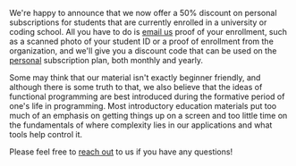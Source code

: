 We're happy to announce that we now offer a 50% discount on personal subscriptions for students that
are currently enrolled in a university or coding school. All you have to do is
[email us](mailto:support@pointfree.co?subject=Student%20Discount) proof of your enrollment, such as
a scanned photo of your student ID or a proof of enrollment from the organization, and we'll give
you a discount code that can be used on the [personal](/pricing) subscription plan, both monthly and
yearly.

Some may think that our material isn't exactly beginner friendly, and although there is some truth
to that, we also believe that the ideas of functional programming are best introduced during the
formative period of one's life in programming. Most introductory education materials put too much of
an emphasis on getting things up on a screen and too little time on the fundamentals of where
complexity lies in our applications and what tools help control it.

Please feel free to [reach out](mailto:support@pointfree.co?subject=Student%20Discount) to us if you
have any questions!

